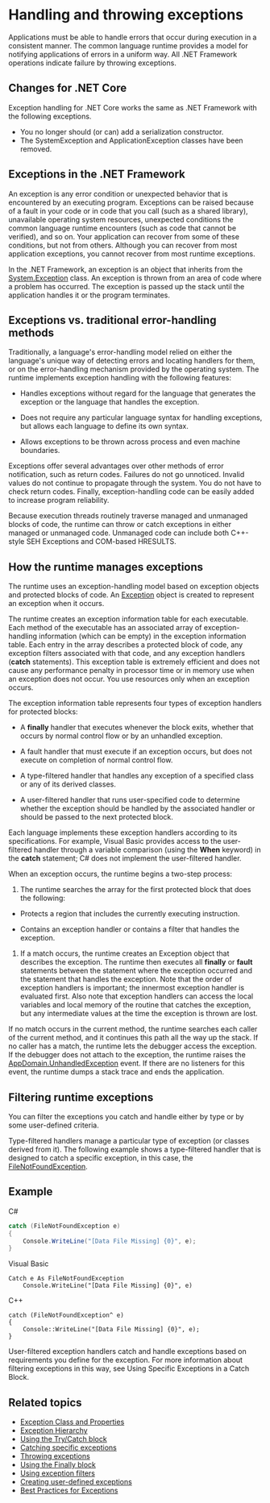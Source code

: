 # Handling and throwing exceptions

Applications must be able to handle errors that occur during execution in a consistent manner. The common language runtime provides a model for notifying applications of errors in a uniform way. All .NET Framework operations indicate failure by throwing exceptions.

## Changes for .NET Core
Exception handling for .NET Core works the same as .NET Framework with the following exceptions.
- You no longer should (or can) add a serialization constructor.
- The SystemException and ApplicationException classes have been removed.

## Exceptions in the .NET Framework

An exception is any error condition or unexpected behavior that is encountered by an executing program. Exceptions can be raised because of a fault in your code or in code that you call (such as a shared library), unavailable operating system resources, unexpected conditions the common language runtime encounters (such as code that cannot be verified), and so on. Your application can recover from some of these conditions, but not from others. Although you can recover from most application exceptions, you cannot recover from most runtime exceptions.

In the .NET Framework, an exception is an object that inherits from the [System.Exception](https://msdn.microsoft.com/en-us/library/system.exception) class. An exception is thrown from an area of code where a problem has occurred. The exception is passed up the stack until the application handles it or the program terminates.

## Exceptions vs. traditional error-handling methods

Traditionally, a language's error-handling model relied on either the language's unique way of detecting errors and locating handlers for them, or on the error-handling mechanism provided by the operating system. The runtime implements exception handling with the following features:

- Handles exceptions without regard for the language that generates the exception or the language that handles the exception.

- Does not require any particular language syntax for handling exceptions, but allows each language to define its own syntax.

- Allows exceptions to be thrown across process and even machine boundaries.

Exceptions offer several advantages over other methods of error notification, such as return codes. Failures do not go unnoticed. Invalid values do not continue to propagate through the system. You do not have to check return codes. Finally, exception-handling code can be easily added to increase program reliability.

Because execution threads routinely traverse managed and unmanaged blocks of code, the runtime can throw or catch exceptions in either managed or unmanaged code. Unmanaged code can include both C++-style SEH Exceptions and COM-based HRESULTS.

## How the runtime manages exceptions

The runtime uses an exception-handling model based on exception objects and protected blocks of code. An [Exception](https://msdn.microsoft.com/en-us/library/system.exception) object is created to represent an exception when it occurs.

The runtime creates an exception information table for each executable. Each method of the executable has an associated array of exception-handling information (which can be empty) in the exception information table. Each entry in the array describes a protected block of code, any exception filters associated with that code, and any exception handlers (**catch** statements). This exception table is extremely efficient and does not cause any performance penalty in processor time or in memory use when an exception does not occur. You use resources only when an exception occurs.

The exception information table represents four types of exception handlers for protected blocks:

- A **finally** handler that executes whenever the block exits, whether that occurs by normal control flow or by an unhandled exception.

- A fault handler that must execute if an exception occurs, but does not execute on completion of normal control flow.

- A type-filtered handler that handles any exception of a specified class or any of its derived classes.

- A user-filtered handler that runs user-specified code to determine whether the exception should be handled by the associated handler or should be passed to the next protected block.

Each language implements these exception handlers according to its specifications. For example, Visual Basic provides access to the user-filtered handler through a variable comparison (using the **When** keyword) in the **catch** statement; C# does not implement the user-filtered handler.

When an exception occurs, the runtime begins a two-step process:

1. The runtime searches the array for the first protected block that does the following:

  - Protects a region that includes the currently executing instruction.

  - Contains an exception handler or contains a filter that handles the exception.

1. If a match occurs, the runtime creates an Exception object that describes the exception. The runtime then executes all **finally** or **fault** statements between the statement where the exception occurred and the statement that handles the exception. Note that the order of exception handlers is important; the innermost exception handler is evaluated first. Also note that exception handlers can access the local variables and local memory of the routine that catches the exception, but any intermediate values at the time the exception is thrown are lost.

  If no match occurs in the current method, the runtime searches each caller of the current method, and it continues this path all the way up the stack. If no caller has a match, the runtime lets the debugger access the exception. If the debugger does not attach to the exception, the runtime raises the [AppDomain.UnhandledException](https://msdn.microsoft.com/en-us/library/system.appdomain.unhandledexception) event. If there are no listeners for this event, the runtime dumps a stack trace and ends the application.

## Filtering runtime exceptions

You can filter the exceptions you catch and handle either by type or by some user-defined criteria.

Type-filtered handlers manage a particular type of exception (or classes derived from it). The following example shows a type-filtered handler that is designed to catch a specific exception, in this case, the [FileNotFoundException](https://msdn.microsoft.com/en-us/library/system.io.filenotfoundexception).

## Example

C#
```C#
catch (FileNotFoundException e)
{
    Console.WriteLine("[Data File Missing] {0}", e);
}
```

Visual Basic
```VB
Catch e As FileNotFoundException
    Console.WriteLine("[Data File Missing] {0}", e)
```

C++
```VC
catch (FileNotFoundException^ e)
{
    Console::WriteLine("[Data File Missing] {0}", e);
}
```

User-filtered exception handlers catch and handle exceptions based on requirements you define for the exception. For more information about filtering exceptions in this way, see Using Specific Exceptions in a Catch Block.

## Related topics

* [Exception Class and Properties](exception-class-properties.md)
* [Exception Hierarchy](exception-hierarchy.md)
* [Using the Try/Catch block](exceptions-use-try-catch-block.md)
* [Catching specific exceptions](exceptions-catch-specific-exceptions.md)
* [Throwing exceptions](exceptions-throw-exceptions.md)
* [Using the Finally block](exceptions-use-finally-blocks.md)
* [Using exception filters](exceptions-user-filtered-handlers.md)
* [Creating user-defined exceptions](exceptions-create-user-defined.md)
* [Best Practices for Exceptions](exceptions-best-practices.md)
